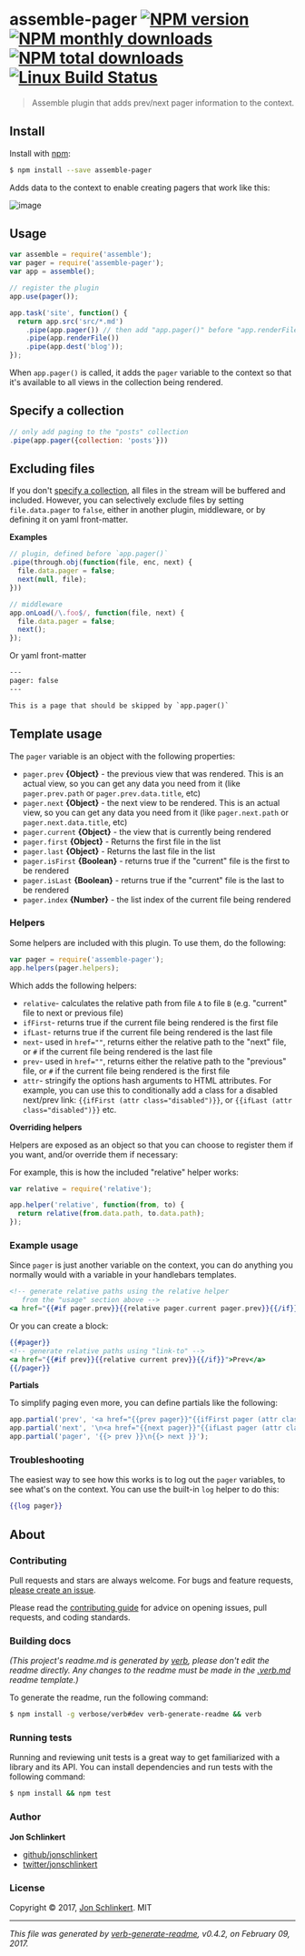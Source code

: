 # assemble-pager [![NPM version](https://img.shields.io/npm/v/assemble-pager.svg?style=flat)](https://www.npmjs.com/package/assemble-pager) [![NPM monthly downloads](https://img.shields.io/npm/dm/assemble-pager.svg?style=flat)](https://npmjs.org/package/assemble-pager)  [![NPM total downloads](https://img.shields.io/npm/dt/assemble-pager.svg?style=flat)](https://npmjs.org/package/assemble-pager) [![Linux Build Status](https://img.shields.io/travis/assemble/assemble-pager.svg?style=flat&label=Travis)](https://travis-ci.org/assemble/assemble-pager)

> Assemble plugin that adds prev/next pager information to the context.

## Install

Install with [npm](https://www.npmjs.com/):

```sh
$ npm install --save assemble-pager
```

Adds data to the context to enable creating pagers that work like this:

![image](https://cloud.githubusercontent.com/assets/383994/22801836/730eacdc-eedc-11e6-9dbb-3919875ef9a7.png)

## Usage

```js
var assemble = require('assemble');
var pager = require('assemble-pager');
var app = assemble();

// register the plugin
app.use(pager());

app.task('site', function() {
  return app.src('src/*.md')
    .pipe(app.pager()) // then add "app.pager()" before "app.renderFile()"
    .pipe(app.renderFile())
    .pipe(app.dest('blog'));
});
```

When `app.pager()` is called, it adds the `pager` variable to the context so that it's available to all views in the collection being rendered.

## Specify a collection

```js
// only add paging to the "posts" collection
.pipe(app.pager({collection: 'posts'}))
```

## Excluding files

If you don't [specify a collection](#specify-a-collection), all files in the stream will be buffered and included. However, you can selectively exclude files by setting `file.data.pager` to `false`, either in another plugin, middleware, or by defining it on yaml front-matter.

**Examples**

```js
// plugin, defined before `app.pager()`
.pipe(through.obj(function(file, enc, next) {
  file.data.pager = false;
  next(null, file);
}))

// middleware
app.onLoad(/\.foo$/, function(file, next) {
  file.data.pager = false;
  next();
});
```

Or yaml front-matter

```handlebars
---
pager: false
---

This is a page that should be skipped by `app.pager()`
```

## Template usage

The `pager` variable is an object with the following properties:

* `pager.prev` **{Object}** - the previous view that was rendered. This is an actual view, so you can get any data you need from it (like `pager.prev.path` or `pager.prev.data.title`, etc)
* `pager.next` **{Object}** - the next view to be rendered. This is an actual view, so you can get any data you need from it (like `pager.next.path` or `pager.next.data.title`, etc)
* `pager.current` **{Object}** - the view that is currently being rendered
* `pager.first` **{Object}** - Returns the first file in the list
* `pager.last` **{Object}** - Returns the last file in the list
* `pager.isFirst` **{Boolean}** - returns true if the "current" file is the first to be rendered
* `pager.isLast` **{Boolean}** - returns true if the "current" file is the last to be rendered
* `pager.index` **{Number}** - the list index of the current file being rendered

### Helpers

Some helpers are included with this plugin. To use them, do the following:

```js
var pager = require('assemble-pager');
app.helpers(pager.helpers);
```

Which adds the following helpers:

* `relative`- calculates the relative path from file `A` to file `B` (e.g. "current" file to next or previous file)
* `ifFirst`- returns true if the current file being rendered is the first file
* `ifLast`- returns true if the current file being rendered is the last file
* `next`- used in `href=""`, returns either the relative path to the "next" file, or `#` if the current file being rendered is the last file
* `prev`- used in `href=""`, returns either the relative path to the "previous" file, or `#` if the current file being rendered is the first file
* `attr`- stringify the options hash arguments to HTML attributes. For example, you can use this to conditionally add a class for a disabled next/prev link: `{{ifFirst (attr class="disabled")}}`, or `{{ifLast (attr class="disabled")}}` etc.

**Overriding helpers**

Helpers are exposed as an object so that you can choose to register them if you want, and/or override them if necessary:

For example, this is how the included "relative" helper works:

```js
var relative = require('relative');

app.helper('relative', function(from, to) {
  return relative(from.data.path, to.data.path);
});
```

### Example usage

Since `pager` is just another variable on the context, you can do anything you normally would with a variable in your handlebars templates.

```handlebars
<!-- generate relative paths using the relative helper
   from the "usage" section above --> 
<a href="{{#if pager.prev}}{{relative pager.current pager.prev}}{{/if}}">Prev</a>
```

Or you can create a block:

```handlebars
{{#pager}}
<!-- generate relative paths using "link-to" --> 
<a href="{{#if prev}}{{relative current prev}}{{/if}}">Prev</a>
{{/pager}}
```

**Partials**

To simplify paging even more, you can define partials like the following:

```js
app.partial('prev', '<a href="{{prev pager}}"{{ifFirst pager (attr class="disabled")}}>Prev</a>');
app.partial('next', '\n<a href="{{next pager}}"{{ifLast pager (attr class="disabled")}}>Next</a>');
app.partial('pager', '{{> prev }}\n{{> next }}');
```

### Troubleshooting

The easiest way to see how this works is to log out the `pager` variables, to see what's on the context. You can use the built-in `log` helper to do this:

```handlebars
{{log pager}}
```

## About

### Contributing

Pull requests and stars are always welcome. For bugs and feature requests, [please create an issue](../../issues/new).

Please read the [contributing guide](.github/contributing.md) for advice on opening issues, pull requests, and coding standards.

### Building docs

_(This project's readme.md is generated by [verb](https://github.com/verbose/verb-generate-readme), please don't edit the readme directly. Any changes to the readme must be made in the [.verb.md](.verb.md) readme template.)_

To generate the readme, run the following command:

```sh
$ npm install -g verbose/verb#dev verb-generate-readme && verb
```

### Running tests

Running and reviewing unit tests is a great way to get familiarized with a library and its API. You can install dependencies and run tests with the following command:

```sh
$ npm install && npm test
```

### Author

**Jon Schlinkert**

* [github/jonschlinkert](https://github.com/jonschlinkert)
* [twitter/jonschlinkert](https://twitter.com/jonschlinkert)

### License

Copyright © 2017, [Jon Schlinkert](https://github.com/jonschlinkert).
MIT

***

_This file was generated by [verb-generate-readme](https://github.com/verbose/verb-generate-readme), v0.4.2, on February 09, 2017._